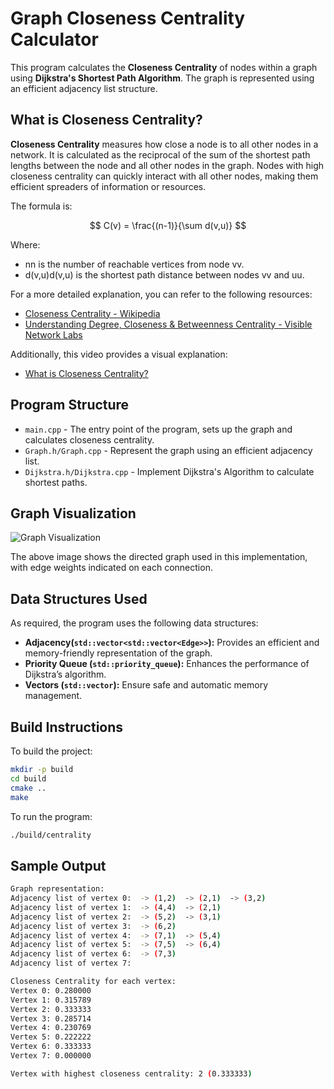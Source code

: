 # Graph Closeness Centrality Calculator

This program calculates the **Closeness Centrality** of nodes within a graph using **Dijkstra's Shortest Path Algorithm**. The graph is represented using an efficient adjacency list structure.

## What is Closeness Centrality?

**Closeness Centrality** measures how close a node is to all other nodes in a network. It is calculated as the reciprocal of the sum of the shortest path lengths between the node and all other nodes in the graph. Nodes with high closeness centrality can quickly interact with all other nodes, making them efficient spreaders of information or resources.

The formula is:

$$
C(v) = \frac{(n-1)}{\sum d(v,u)}
$$

Where:
- nn is the number of reachable vertices from node vv.
- d(v,u)d(v,u) is the shortest path distance between nodes vv and uu.

For a more detailed explanation, you can refer to the following resources:

- [Closeness Centrality - Wikipedia](https://en.wikipedia.org/wiki/Closeness_centrality)
- [Understanding Degree, Closeness & Betweenness Centrality - Visible Network Labs](https://visiblenetworklabs.com/2021/04/16/understanding-network-centrality/)

Additionally, this video provides a visual explanation:

- [What is Closeness Centrality?](https://www.youtube.com/watch?v=usJ6RH8GCm0)

## Program Structure

- `main.cpp` - The entry point of the program, sets up the graph and calculates closeness centrality.
- `Graph.h/Graph.cpp` - Represent the graph using an efficient adjacency list.
- `Dijkstra.h/Dijkstra.cpp` - Implement Dijkstra's Algorithm to calculate shortest paths.

## Graph Visualization

![Graph Visualization](https://github.com/user-attachments/assets/b19ab8b4-a97d-4871-a798-f39395d1d055)

The above image shows the directed graph used in this implementation, with edge weights indicated on each connection.

## Data Structures Used

As required, the program uses the following data structures:
- **Adjacency(`std::vector<std::vector<Edge>>`):** Provides an efficient and memory-friendly representation of the graph.
- **Priority Queue (`std::priority_queue`):** Enhances the performance of Dijkstra’s algorithm.
- **Vectors (`std::vector`):** Ensure safe and automatic memory management.

## Build Instructions

To build the project:
```bash
mkdir -p build
cd build
cmake ..
make
```

To run the program:
```bash
./build/centrality
```

## Sample Output

```bash
Graph representation:
Adjacency list of vertex 0:  -> (1,2)  -> (2,1)  -> (3,2) 
Adjacency list of vertex 1:  -> (4,4)  -> (2,1) 
Adjacency list of vertex 2:  -> (5,2)  -> (3,1) 
Adjacency list of vertex 3:  -> (6,2) 
Adjacency list of vertex 4:  -> (7,1)  -> (5,4) 
Adjacency list of vertex 5:  -> (7,5)  -> (6,4) 
Adjacency list of vertex 6:  -> (7,3) 
Adjacency list of vertex 7: 

Closeness Centrality for each vertex:
Vertex 0: 0.280000
Vertex 1: 0.315789
Vertex 2: 0.333333
Vertex 3: 0.285714
Vertex 4: 0.230769
Vertex 5: 0.222222
Vertex 6: 0.333333
Vertex 7: 0.000000

Vertex with highest closeness centrality: 2 (0.333333)
```
